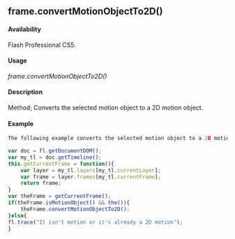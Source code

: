 ## frame.convertMotionObjectTo2D()

#### Availability

Flash Professional CS5.

#### Usage

*frame.convertMotionObjectTo2D()*

#### Description

Method; Converts the selected motion object to a 2D motion object.

#### Example

```javascript
The following example converts the selected motion object to a 2D motion object:

var doc = fl.getDocumentDOM(); 
var my_tl = doc.getTimeline(); 
this.getCurrentFrame = function(){
    var layer = my_tl.layers[my_tl.currentLayer]; 
    var frame = layer.frames[my_tl.currentFrame]; 
    return frame;
}
var theFrame = getCurrentFrame(); 
if(theFrame.isMotionObject() && the()){
    theFrame.convertMotionObjectTo2D();
}else{
fl.trace("It isn't motion or it's already a 2D motion");
}

```